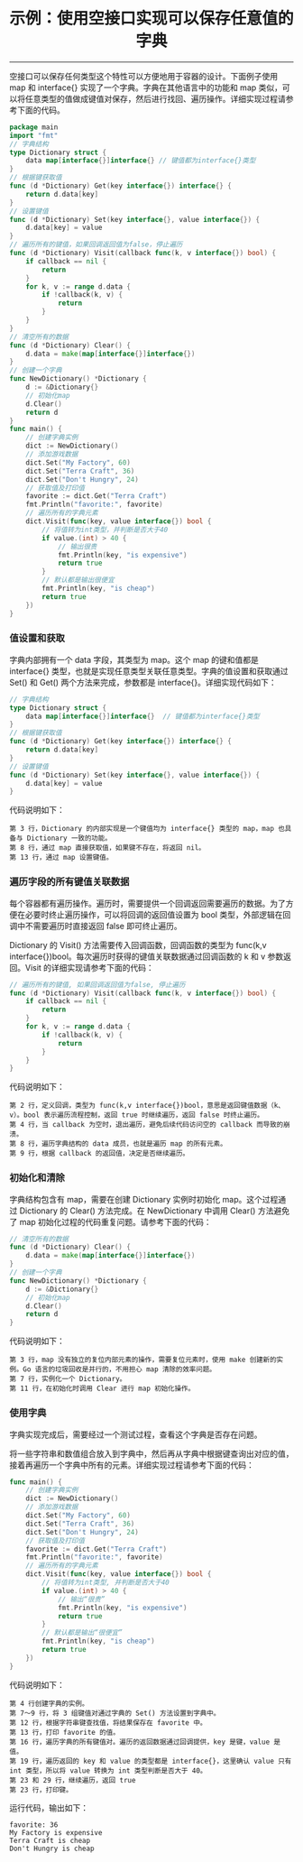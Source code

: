 <center><h1>示例：使用空接口实现可以保存任意值的字典</h1></center>

---

空接口可以保存任何类型这个特性可以方便地用于容器的设计。下面例子使用 map 和 interface{} 实现了一个字典。字典在其他语言中的功能和 map 类似，可以将任意类型的值做成键值对保存，然后进行找回、遍历操作。详细实现过程请参考下面的代码。

```go
package main
import "fmt"
// 字典结构
type Dictionary struct {
    data map[interface{}]interface{} // 键值都为interface{}类型
}
// 根据键获取值
func (d *Dictionary) Get(key interface{}) interface{} {
    return d.data[key]
}
// 设置键值
func (d *Dictionary) Set(key interface{}, value interface{}) {
    d.data[key] = value
}
// 遍历所有的键值，如果回调返回值为false，停止遍历
func (d *Dictionary) Visit(callback func(k, v interface{}) bool) {
    if callback == nil {
        return
    }
    for k, v := range d.data {
        if !callback(k, v) {
            return
        }
    }
}
// 清空所有的数据
func (d *Dictionary) Clear() {
    d.data = make(map[interface{}]interface{})
}
// 创建一个字典
func NewDictionary() *Dictionary {
    d := &Dictionary{}
    // 初始化map
    d.Clear()
    return d
}
func main() {
    // 创建字典实例
    dict := NewDictionary()
    // 添加游戏数据
    dict.Set("My Factory", 60)
    dict.Set("Terra Craft", 36)
    dict.Set("Don't Hungry", 24)
    // 获取值及打印值
    favorite := dict.Get("Terra Craft")
    fmt.Println("favorite:", favorite)
    // 遍历所有的字典元素
    dict.Visit(func(key, value interface{}) bool {
        // 将值转为int类型，并判断是否大于40
        if value.(int) > 40 {
            // 输出很贵
            fmt.Println(key, "is expensive")
            return true
        }
        // 默认都是输出很便宜
        fmt.Println(key, "is cheap")
        return true
    })
}
```

### 值设置和获取

字典内部拥有一个 data 字段，其类型为 map。这个 map 的键和值都是 interface{} 类型，也就是实现任意类型关联任意类型。字典的值设置和获取通过 Set() 和 Get() 两个方法来完成，参数都是 interface{}。详细实现代码如下：

```go
// 字典结构
type Dictionary struct {
    data map[interface{}]interface{}  // 键值都为interface{}类型
}
// 根据键获取值
func (d *Dictionary) Get(key interface{}) interface{} {
    return d.data[key]
}
// 设置键值
func (d *Dictionary) Set(key interface{}, value interface{}) {
    d.data[key] = value
}
```

代码说明如下：

```
第 3 行，Dictionary 的内部实现是一个键值均为 interface{} 类型的 map，map 也具备与 Dictionary 一致的功能。
第 8 行，通过 map 直接获取值，如果键不存在，将返回 nil。
第 13 行，通过 map 设置键值。
```

### 遍历字段的所有键值关联数据

每个容器都有遍历操作。遍历时，需要提供一个回调返回需要遍历的数据。为了方便在必要时终止遍历操作，可以将回调的返回值设置为 bool 类型，外部逻辑在回调中不需要遍历时直接返回 false 即可终止遍历。

Dictionary 的 Visit() 方法需要传入回调函数，回调函数的类型为 func(k,v interface{})bool。每次遍历时获得的键值关联数据通过回调函数的 k 和 v 参数返回。Visit 的详细实现请参考下面的代码：

```go
// 遍历所有的键值, 如果回调返回值为false, 停止遍历
func (d *Dictionary) Visit(callback func(k, v interface{}) bool) {
    if callback == nil {
        return
    }
    for k, v := range d.data {
        if !callback(k, v) {
            return
        }
    }
}
```

代码说明如下：

```
第 2 行，定义回调，类型为 func(k,v interface{})bool，意思是返回键值数据（k、v）。bool 表示遍历流程控制，返回 true 时继续遍历，返回 false 时终止遍历。
第 4 行，当 callback 为空时，退出遍历，避免后续代码访问空的 callback 而导致的崩溃。
第 8 行，遍历字典结构的 data 成员，也就是遍历 map 的所有元素。
第 9 行，根据 callback 的返回值，决定是否继续遍历。
```

### 初始化和清除

字典结构包含有 map，需要在创建 Dictionary 实例时初始化 map。这个过程通过 Dictionary 的 Clear() 方法完成。在 NewDictionary 中调用 Clear() 方法避免了 map 初始化过程的代码重复问题。请参考下面的代码：

```go
// 清空所有的数据
func (d *Dictionary) Clear() {
    d.data = make(map[interface{}]interface{})
}
// 创建一个字典
func NewDictionary() *Dictionary {
    d := &Dictionary{}
    // 初始化map
    d.Clear()
    return d
}
```

代码说明如下：

```
第 3 行，map 没有独立的复位内部元素的操作，需要复位元素时，使用 make 创建新的实例。Go 语言的垃圾回收是并行的，不用担心 map 清除的效率问题。
第 7 行，实例化一个 Dictionary。
第 11 行，在初始化时调用 Clear 进行 map 初始化操作。
```

### 使用字典

字典实现完成后，需要经过一个测试过程，查看这个字典是否存在问题。

将一些字符串和数值组合放入到字典中，然后再从字典中根据键查询出对应的值，接着再遍历一个字典中所有的元素。详细实现过程请参考下面的代码：

```go
func main() {
    // 创建字典实例
    dict := NewDictionary()
    // 添加游戏数据
    dict.Set("My Factory", 60)
    dict.Set("Terra Craft", 36)
    dict.Set("Don't Hungry", 24)
    // 获取值及打印值
    favorite := dict.Get("Terra Craft")
    fmt.Println("favorite:", favorite)
    // 遍历所有的字典元素
    dict.Visit(func(key, value interface{}) bool {
        // 将值转为int类型, 并判断是否大于40
        if value.(int) > 40 {
            // 输出“很贵”
            fmt.Println(key, "is expensive")
            return true
        }
        // 默认都是输出“很便宜”
        fmt.Println(key, "is cheap")
        return true
    })
}
```

代码说明如下：

```
第 4 行创建字典的实例。
第 7～9 行，将 3 组键值对通过字典的 Set() 方法设置到字典中。
第 12 行，根据字符串键查找值，将结果保存在 favorite 中。
第 13 行，打印 favorite 的值。
第 16 行，遍历字典的所有键值对。遍历的返回数据通过回调提供，key 是键，value 是值。
第 19 行，遍历返回的 key 和 value 的类型都是 interface{}，这里确认 value 只有 int 类型，所以将 value 转换为 int 类型判断是否大于 40。
第 23 和 29 行，继续遍历，返回 true
第 23 行，打印键。
```

运行代码，输出如下：

```
favorite: 36
My Factory is expensive
Terra Craft is cheap
Don't Hungry is cheap
```
